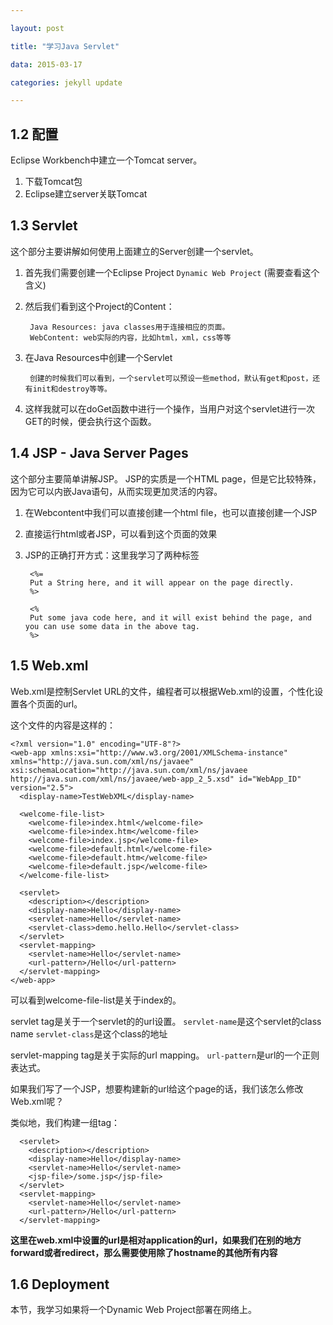 ```yaml
---

layout: post

title: "学习Java Servlet"

data: 2015-03-17

categories: jekyll update

---
```


## 1.2 配置

Eclipse Workbench中建立一个Tomcat server。

1. 下载Tomcat包
2. Eclipse建立server关联Tomcat


## 1.3 Servlet

这个部分主要讲解如何使用上面建立的Server创建一个servlet。

1. 首先我们需要创建一个Eclipse Project `Dynamic Web Project` (需要查看这个含义)
2. 然后我们看到这个Project的Content：

		Java Resources: java classes用于连接相应的页面。
		WebContent: web实际的内容，比如html，xml，css等等
3. 在Java Resources中创建一个Servlet

		创建的时候我们可以看到，一个servlet可以预设一些method，默认有get和post，还有init和destroy等等。

4. 这样我就可以在doGet函数中进行一个操作，当用户对这个servlet进行一次GET的时候，便会执行这个函数。


## 1.4 JSP - Java Server Pages

这个部分主要简单讲解JSP。
JSP的实质是一个HTML page，但是它比较特殊，因为它可以内嵌Java语句，从而实现更加灵活的内容。

1. 在Webcontent中我们可以直接创建一个html file，也可以直接创建一个JSP
2. 直接运行html或者JSP，可以看到这个页面的效果
3. JSP的正确打开方式：这里我学习了两种标签

		<%=
		Put a String here, and it will appear on the page directly.
		%>
		
		<%
		Put some java code here, and it will exist behind the page, and you can use some data in the above tag.		
		%>


## 1.5 Web.xml

Web.xml是控制Servlet URL的文件，编程者可以根据Web.xml的设置，个性化设置各个页面的url。

这个文件的内容是这样的：

	<?xml version="1.0" encoding="UTF-8"?>
	<web-app xmlns:xsi="http://www.w3.org/2001/XMLSchema-instance" xmlns="http://java.sun.com/xml/ns/javaee" xsi:schemaLocation="http://java.sun.com/xml/ns/javaee http://java.sun.com/xml/ns/javaee/web-app_2_5.xsd" id="WebApp_ID" version="2.5">
	  <display-name>TestWebXML</display-name>
	  
	  <welcome-file-list>
	    <welcome-file>index.html</welcome-file>
	    <welcome-file>index.htm</welcome-file>
	    <welcome-file>index.jsp</welcome-file>
	    <welcome-file>default.html</welcome-file>
	    <welcome-file>default.htm</welcome-file>
	    <welcome-file>default.jsp</welcome-file>
	  </welcome-file-list>
	  
	  <servlet>
	    <description></description>
	    <display-name>Hello</display-name>
	    <servlet-name>Hello</servlet-name>
	    <servlet-class>demo.hello.Hello</servlet-class>
	  </servlet>
	  <servlet-mapping>
	    <servlet-name>Hello</servlet-name>
	    <url-pattern>/Hello</url-pattern>
	  </servlet-mapping>
	</web-app>

可以看到welcome-file-list是关于index的。

servlet tag是关于一个servlet的的url设置。
`servlet-name`是这个servlet的class name
`servlet-class`是这个class的地址

servlet-mapping tag是关于实际的url mapping。
`url-pattern`是url的一个正则表达式。

如果我们写了一个JSP，想要构建新的url给这个page的话，我们该怎么修改Web.xml呢？

类似地，我们构建一组tag：

	  <servlet>
	    <description></description>
	    <display-name>Hello</display-name>
	    <servlet-name>Hello</servlet-name>
	    <jsp-file>/some.jsp</jsp-file>
	  </servlet>
	  <servlet-mapping>
	    <servlet-name>Hello</servlet-name>
	    <url-pattern>/Hello</url-pattern>
	  </servlet-mapping>

<b>这里在web.xml中设置的url是相对application的url，如果我们在别的地方forward或者redirect，那么需要使用除了hostname的其他所有内容</b>
## 1.6 Deployment

本节，我学习如果将一个Dynamic Web Project部署在网络上。